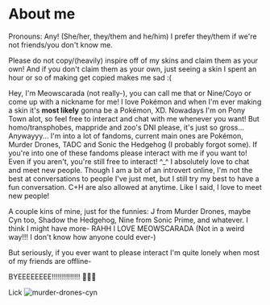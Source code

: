 # About me
Pronouns: Any! (She/her, they/them and he/him) I prefer they/them if we're not friends/you don't know me.


Please do not copy/(heavily) inspire off of my skins and claim them as your own! And if you don't claim them as your own, just seeing a skin I spent an hour or so of making get copied makes me sad :(

Hey, I'm Meowscarada (not really-), you can call me that or Nine/Coyo or come up with a nickname for me! I love Pokémon and when I'm ever making a skin it's **most likely** gonna be a Pokémon, XD. Nowadays I'm on Pony Town alot, so feel free to interact and chat with me whenever you want! But homo/transphobes, mappride and zoo's DNI please, it's just so gross... Anywayyy... I'm into a lot of fandoms, current main ones are Pokémon, Murder Drones, TADC and Sonic the Hedgehog (I probably forgot some). If you're into one of these fandoms please interact with me if you want to! Even if you aren't, you're still free to interact! ^_^ I absolutely love to chat and meet new people. Though I am a bit of an introvert online, I'm not the best at conversations to people I've just met, but I still try my best to have a fun conversation.
C+H are also allowed at anytime. Like I said, I love to meet new people!

A couple kins of mine, just for the funnies: J from Murder Drones, maybe Cyn too, Shadow the Hedgehog, Nine from Sonic Prime, and whatever. I think I might have more-
RAHH I LOVE MEOWSCARADA (Not in a weird way!!! I don't know how anyone could ever-) 


But seriously, if you ever want to please interact I'm quite lonely when most of my friends are offline-

BYEEEEEEEE!!!!!!!!!!!!!! 👋👋👋





Lick
![murder-drones-cyn](https://github.com/user-attachments/assets/e3aca81d-4a29-42dc-885a-b4983a24fad6)
